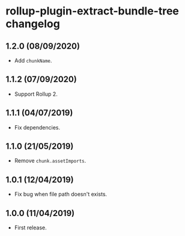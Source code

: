 # rollup-plugin-extract-bundle-tree changelog

## 1.2.0 (08/09/2020)

* Add `chunkName`.

## 1.1.2 (07/09/2020)

* Support Rollup 2.

## 1.1.1 (04/07/2019)

* Fix dependencies.

## 1.1.0 (21/05/2019)

* Remove `chunk.assetImports`.

## 1.0.1 (12/04/2019)

* Fix bug when file path doesn't exists.

## 1.0.0 (11/04/2019)

* First release.
